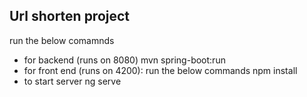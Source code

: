 Url shorten project
--------------------
run the below comamnds
- for backend (runs on 8080)
mvn spring-boot:run
- for front end (runs on 4200): run the below commands
npm install
- to start server
ng serve


